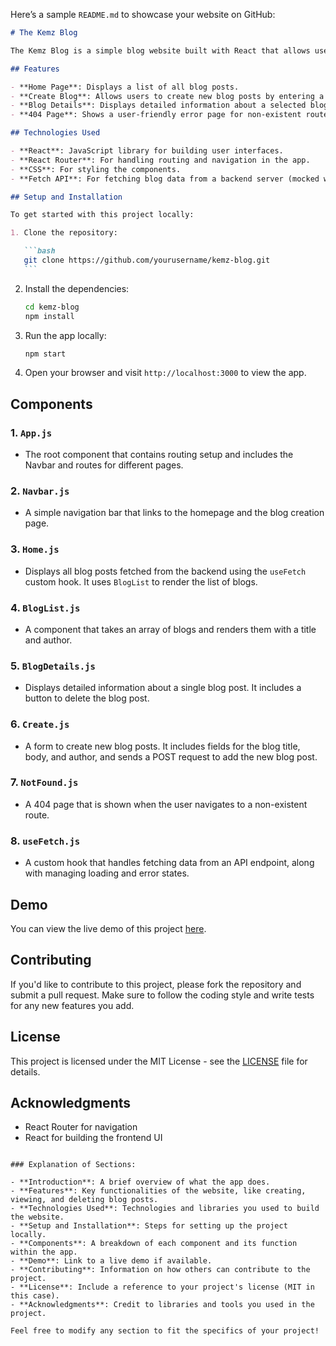 Here’s a sample `README.md` to showcase your website on GitHub:

````markdown
# The Kemz Blog

The Kemz Blog is a simple blog website built with React that allows users to view, create, and delete blog posts. It provides a clean and user-friendly interface to interact with blog content, built using React Router for navigation, and a mock backend API for managing blog data.

## Features

- **Home Page**: Displays a list of all blog posts.
- **Create Blog**: Allows users to create new blog posts by entering a title, body, and selecting an author.
- **Blog Details**: Displays detailed information about a selected blog post, with the option to delete the blog.
- **404 Page**: Shows a user-friendly error page for non-existent routes.

## Technologies Used

- **React**: JavaScript library for building user interfaces.
- **React Router**: For handling routing and navigation in the app.
- **CSS**: For styling the components.
- **Fetch API**: For fetching blog data from a backend server (mocked with local data for now).

## Setup and Installation

To get started with this project locally:

1. Clone the repository:

   ```bash
   git clone https://github.com/yourusername/kemz-blog.git
   ```
````

2. Install the dependencies:

   ```bash
   cd kemz-blog
   npm install
   ```

3. Run the app locally:

   ```bash
   npm start
   ```

4. Open your browser and visit `http://localhost:3000` to view the app.

## Components

### 1. `App.js`

- The root component that contains routing setup and includes the Navbar and routes for different pages.

### 2. `Navbar.js`

- A simple navigation bar that links to the homepage and the blog creation page.

### 3. `Home.js`

- Displays all blog posts fetched from the backend using the `useFetch` custom hook. It uses `BlogList` to render the list of blogs.

### 4. `BlogList.js`

- A component that takes an array of blogs and renders them with a title and author.

### 5. `BlogDetails.js`

- Displays detailed information about a single blog post. It includes a button to delete the blog post.

### 6. `Create.js`

- A form to create new blog posts. It includes fields for the blog title, body, and author, and sends a POST request to add the new blog post.

### 7. `NotFound.js`

- A 404 page that is shown when the user navigates to a non-existent route.

### 8. `useFetch.js`

- A custom hook that handles fetching data from an API endpoint, along with managing loading and error states.

## Demo

You can view the live demo of this project [here](#).

## Contributing

If you'd like to contribute to this project, please fork the repository and submit a pull request. Make sure to follow the coding style and write tests for any new features you add.

## License

This project is licensed under the MIT License - see the [LICENSE](LICENSE) file for details.

## Acknowledgments

- React Router for navigation
- React for building the frontend UI

```

### Explanation of Sections:

- **Introduction**: A brief overview of what the app does.
- **Features**: Key functionalities of the website, like creating, viewing, and deleting blog posts.
- **Technologies Used**: Technologies and libraries you used to build the website.
- **Setup and Installation**: Steps for setting up the project locally.
- **Components**: A breakdown of each component and its function within the app.
- **Demo**: Link to a live demo if available.
- **Contributing**: Information on how others can contribute to the project.
- **License**: Include a reference to your project's license (MIT in this case).
- **Acknowledgments**: Credit to libraries and tools you used in the project.

Feel free to modify any section to fit the specifics of your project!
```
